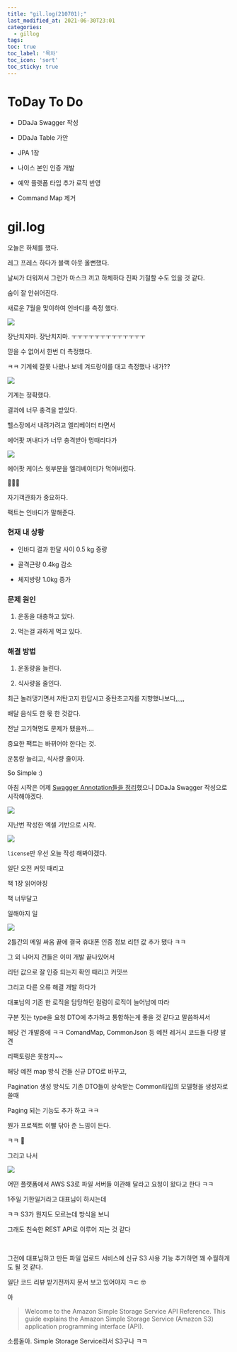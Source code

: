 ```yaml
---
title: "gil.log(210701);"
last_modified_at: 2021-06-30T23:01
categories: 
  - gillog
tags:
toc: true
toc_label: '목차'
toc_icon: 'sort'
toc_sticky: true
---
```

# ToDay To Do

- DDaJa Swagger 작성

- DDaJa Table 가안

- JPA 1장

- 나이스 본인 인증 개발

- 예약 플랫폼 타입 추가 로직 반영

- Command Map 제거


# gil.log

오늘은 하체를 했다.

레그 프레스 하다가 블랙 아웃 올뻔했다.

날씨가 더워져서 그런가 마스크 끼고 하체하다 진짜 기절할 수도 있을 것 같다.

숨이 잘 안쉬어진다.

새로운 7월을 맞이하여 인바디를 측정 했다.



![](https://images.velog.io/images/gillog/post/2516a64d-16fc-47fa-8899-9be58eb89466/image.png)


장난치지마. 장난치지마. ㅜㅜㅜㅜㅜㅜㅜㅜㅜㅜㅜㅜㅜ


믿을 수 없어서 한번 더 측정했다.

ㅋㅋ 기계쉑 잘못 나왔나 보네 겨드랑이를 대고 측정했나 내가??

![](https://images.velog.io/images/gillog/post/3e99c3c2-8838-4dc4-ad0f-059bd9d6b06f/image.png)


기계는 정확했다.

결과에 너무 충격을 받았다.

헬스장에서 내려가려고 엘리베이터 타면서 


에어팟 꺼내다가 너무 충격받아 멍때리다가



![](https://images.velog.io/images/gillog/post/65dd84a2-9e84-4bb7-9e9f-6b9a2a16e08d/image.png)

에어팟 케이스 윗부분을 엘리베이터가 먹어버렸다.


🥲🥲🥲


자기객관화가 중요하다.

팩트는 인바디가 말해준다.

### 현재 내 상황


- 인바디 결과 한달 사이 0.5 kg 증량

- 골격근량 0.4kg 감소

- 체지방량 1.0kg 증가

### 문제 원인

1. 운동을 대충하고 있다.

2. 먹는걸 과하게 먹고 있다.


### 해결 방법

1. 운동량을 늘린다.

2. 식사량을 줄인다.

최근 놀러댕기면서 저탄고지 한답시고 중탄초고지를 지향했나보다,,,,,

배달 음식도 한 몫 한 것같다.

전날 고기혁명도 문제가 됐을까....


중요한 팩트는 바뀌어야 한다는 것.


운동량 늘리고, 식사량 줄이자.

So Simple :)

아침 시작은 어제 [Swagger Annotation들을 정리](https://velog.io/@gillog/Swagger-UI-Annotation-%EC%84%A4%EB%AA%85)했으니 DDaJa Swagger 작성으로 시작해야겠다.


![](https://images.velog.io/images/gillog/post/74ed9b14-6e04-4d78-b6ac-c983031e3379/image.png)

지난번 작성한 엑셀 기반으로 시작.

![](https://images.velog.io/images/gillog/post/fd9f934d-6136-4d59-a1cb-cc7c4e13b1fe/image.png)

`license`만 우선 오늘 작성 해봐야겠다.

일단 오전 커밋 때리고

책 1장 읽어야징


책 너무달고

일해야지 일

![](https://images.velog.io/images/gillog/post/c65affeb-078a-4ae5-bdaa-d9d53b22fa4a/image.png)

2틀간의 메일 싸움 끝에 결국 휴대폰 인증 정보 리턴 값 추가 됐다 ㅋㅋ

그 외 나머지 건들은 이미 개발 끝나있어서

리턴 값으로 잘 인증 되는지 확인 때리고 커밋쓰

그리고 다른 오류 해결 개발 하다가

대표님의 기존 한 로직을 담당하던 컬럼이 로직이 늘어남에 따라

구분 짓는 type을 요청 DTO에 추가하고 통합하는게 좋을 것 같다고 말씀하셔서


해당 건 개발중에 ㅋㅋ ComandMap, CommonJson 등 예전 레거시 코드들 다량 발견

리팩토링은 못참지~~

해당 예전 map 방식 건들 신규 DTO로 바꾸고,

Pagination 생성 방식도 기존 DTO들이 상속받는 Common타입의 모델형을 생성자로 쓸때

Paging 되는 기능도 추가 하고 ㅋㅋ


뭔가 프로젝트 이빨 닦아 준 느낌이 든다.


ㅋㅋ 🤔


그리고 나서


![](https://images.velog.io/images/gillog/post/178747df-075c-4ab2-8fb9-262c8075849d/image.png)

어떤 플랫폼에서 AWS S3로 파일 서버들 이관해 달라고 요청이 왔다고 한다 ㅋㅋ


1주일 기한일거라고 대표님이 하시는데

ㅋㅋ S3가 뭔지도 모르는데 방식을 보니

그래도 친숙한 REST API로 이루어 지는 것 같다


<br>

그전에 대표님하고 만든 파일 업로드 서비스에 신규 S3 사용 기능 추가하면 꽤 수월하게도 될 것 같다.

일단 코드 리뷰 받기전까지 문서 보고 있어야지 ㅋㄷ 🤓

아

>Welcome to the Amazon Simple Storage Service API Reference. This guide explains the Amazon Simple Storage Service (Amazon S3) application programming interface (API).


소름돋아. Simple Storage Service라서 S3구나 ㅋㅋ


  
  